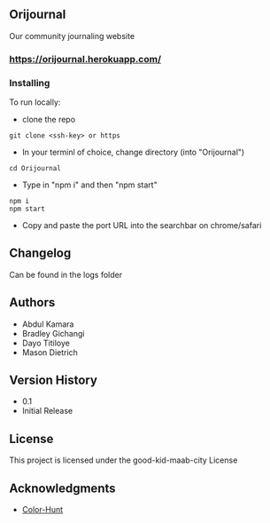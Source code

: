 ## Orijournal
Our community journaling website
### https://orijournal.herokuapp.com/

### Installing
To run locally:
* clone the repo
```
git clone <ssh-key> or https
```
* In your terminl of choice, change directory (into "Orijournal")
```
cd Orijournal
```
* Type in "npm i" and then "npm start"
```
npm i
npm start
```
* Copy and paste the port URL into the searchbar on chrome/safari

## Changelog

Can be found in the logs folder

## Authors
* Abdul Kamara  
* Bradley Gichangi
* Dayo Titiloye
* Mason Dietrich

## Version History
* 0.1
* Initial Release

## License
This project is licensed under the good-kid-maab-city License 

## Acknowledgments
* [Color-Hunt](https://colorhunt.co/palette/f3f4ed536162424642c06014)
